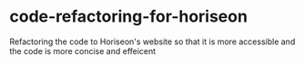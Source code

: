 # code-refactoring-for-horiseon
Refactoring the code to Horiseon's website so that it is more accessible and the code is more concise and effeicent
